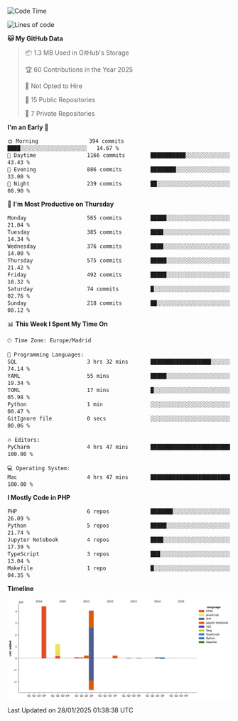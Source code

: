 <!--START_SECTION:waka-->
![Code Time](http://img.shields.io/badge/Code%20Time-604%20hrs%2032%20mins-blue)

![Lines of code](https://img.shields.io/badge/From%20Hello%20World%20I%27ve%20Written-10.5%20million%20lines%20of%20code-blue)

**🐱 My GitHub Data** 

> 📦 1.3 MB Used in GitHub's Storage 
 > 
> 🏆 60 Contributions in the Year 2025
 > 
> 🚫 Not Opted to Hire
 > 
> 📜 15 Public Repositories 
 > 
> 🔑 7 Private Repositories 
 > 
**I'm an Early 🐤** 

```text
🌞 Morning                394 commits         ████░░░░░░░░░░░░░░░░░░░░░   14.67 % 
🌆 Daytime                1166 commits        ███████████░░░░░░░░░░░░░░   43.43 % 
🌃 Evening                886 commits         ████████░░░░░░░░░░░░░░░░░   33.00 % 
🌙 Night                  239 commits         ██░░░░░░░░░░░░░░░░░░░░░░░   08.90 % 
```
📅 **I'm Most Productive on Thursday** 

```text
Monday                   565 commits         █████░░░░░░░░░░░░░░░░░░░░   21.04 % 
Tuesday                  385 commits         ████░░░░░░░░░░░░░░░░░░░░░   14.34 % 
Wednesday                376 commits         ████░░░░░░░░░░░░░░░░░░░░░   14.00 % 
Thursday                 575 commits         █████░░░░░░░░░░░░░░░░░░░░   21.42 % 
Friday                   492 commits         █████░░░░░░░░░░░░░░░░░░░░   18.32 % 
Saturday                 74 commits          █░░░░░░░░░░░░░░░░░░░░░░░░   02.76 % 
Sunday                   218 commits         ██░░░░░░░░░░░░░░░░░░░░░░░   08.12 % 
```


📊 **This Week I Spent My Time On** 

```text
🕑︎ Time Zone: Europe/Madrid

💬 Programming Languages: 
SQL                      3 hrs 32 mins       ███████████████████░░░░░░   74.14 % 
YAML                     55 mins             █████░░░░░░░░░░░░░░░░░░░░   19.34 % 
TOML                     17 mins             █░░░░░░░░░░░░░░░░░░░░░░░░   05.98 % 
Python                   1 min               ░░░░░░░░░░░░░░░░░░░░░░░░░   00.47 % 
GitIgnore file           0 secs              ░░░░░░░░░░░░░░░░░░░░░░░░░   00.06 % 

🔥 Editors: 
PyCharm                  4 hrs 47 mins       █████████████████████████   100.00 % 

💻 Operating System: 
Mac                      4 hrs 47 mins       █████████████████████████   100.00 % 
```

**I Mostly Code in PHP** 

```text
PHP                      6 repos             ███████░░░░░░░░░░░░░░░░░░   26.09 % 
Python                   5 repos             █████░░░░░░░░░░░░░░░░░░░░   21.74 % 
Jupyter Notebook         4 repos             ████░░░░░░░░░░░░░░░░░░░░░   17.39 % 
TypeScript               3 repos             ███░░░░░░░░░░░░░░░░░░░░░░   13.04 % 
Makefile                 1 repo              █░░░░░░░░░░░░░░░░░░░░░░░░   04.35 % 
```



**Timeline**

![Lines of Code chart](https://raw.githubusercontent.com/danisoronellas/danisoronellas/main/assets/bar_graph.png)


 Last Updated on 28/01/2025 01:38:38 UTC
<!--END_SECTION:waka-->
